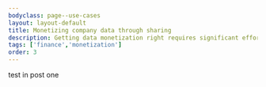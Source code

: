 ```yaml
---
bodyclass: page--use-cases
layout: layout-default
title: Monetizing company data through sharing
description: Getting data monetization right requires significant effort, but it’s becoming critical for staying ahead of traditional competitors and new disruptors.
tags: ['finance','monetization']
order: 3
---
```


<p>test in post one</p>